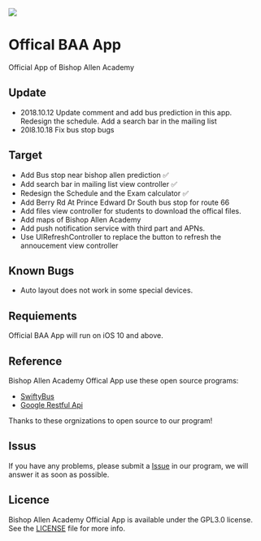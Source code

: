 ![](https://github.com/BishopAllenAcademy/school/blob/master/school/Assets.xcassets/AppIcon.appiconset/Icon-60%403x.png)
# Offical BAA App
Official App of Bishop Allen Academy

Update
-------

* 2018.10.12 Update comment and add bus prediction in this app. Redesign the schedule. Add a search bar in the mailing list
* 20l8.10.18 Fix bus stop bugs

Target
------
* Add Bus stop near bishop allen prediction ✅
* Add search bar in mailing list view controller ✅
* Redesign the Schedule and the Exam calculator ✅
* Add Berry Rd At Prince Edward Dr South bus stop for route 66 
* Add files view controller for students to download the offical files.
* Add maps of Bishop Allen Academy
* Add push notification service with third part and APNs. 
* Use UIRefreshController to replace the button to refresh the annoucement view controller 


Known Bugs
-----------
* Auto layout does not work in some special devices.

Requiements
------
Official BAA App will run on iOS 10 and above.

Reference
-------
Bishop Allen Academy Offical App use these open source programs:

* [SwiftyBus](https://github.com/MrAdamBoyd/SwiftBus)
* [Google Restful Api](https://github.com/google/google-api-objectivec-client-for-rest)

Thanks to these orgnizations to open source to our program!



Issus
-------
If you have any problems, please submit a [Issue](https://github.com/BishopAllenAcademy/school/issues) in our program, we will answer it as soon as possible.

Licence
---------
Bishop Allen Academy Official App is available under the GPL3.0 license. See the [LICENSE](https://github.com/BishopAllenAcademy/school/blob/master/LICENSE) file for more info.
